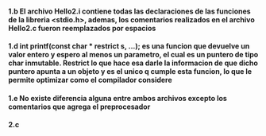#### 1.b El archivo Hello2.i  contiene todas las declaraciones de las funciones de la libreria <stdio.h>, ademas, los comentarios realizados en el archivo Hello2.c fueron reemplazados por espacios
#### 1.d int printf(const char * restrict s, ...); es una funcion que devuelve un valor entero y espero al menos un parametro, el cual es un puntero de tipo char inmutable. Restrict lo que hace esa darle la informacion de que dicho puntero apunta a un objeto y es el unico q cumple esta funcion, lo que le permite optimizar como el compilador considere
#### 1.e No existe diferencia alguna entre ambos archivos excepto los comentarios que agrega el preprocesador
#### 2.c 
